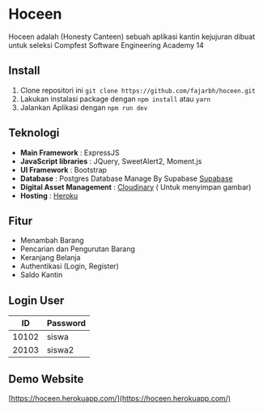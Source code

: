 # Hoceen
Hoceen adalah (Honesty Canteen) sebuah aplikasi kantin kejujuran 
dibuat untuk seleksi Compfest Software Engineering Academy 14 


## Install

1. Clone repositori ini
   `git clone https://github.com/fajarbh/hoceen.git`
2. Lakukan instalasi package dengan `npm install` atau `yarn`
3. Jalankan Aplikasi dengan `npm run dev`

## Teknologi
- **Main Framework** : ExpressJS
- **JavaScript libraries** : JQuery, SweetAlert2, Moment.js
- **UI Framework** : Bootstrap
- **Database** : Postgres Database Manage By Supabase [Supabase](https://supabase.io/)
- **Digital Asset Management** : [Cloudinary](https://cloudinary.com) ( Untuk menyimpan gambar)
- **Hosting** : [Heroku](https://www.heroku.com/)

## Fitur
- Menambah Barang
- Pencarian dan Pengurutan Barang
- Keranjang Belanja
- Authentikasi (Login, Register)
- Saldo Kantin

## Login User 
| ID | Password |
| -- | -- |
| 10102 | siswa |
| 20103 | siswa2 |

## Demo Website

[https://hoceen.herokuapp.com/](https://hoceen.herokuapp.com/)
